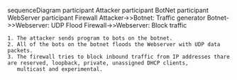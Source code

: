 sequenceDiagram
	participant Attacker
	participant BotNet
	participant WebServer
	participant Firewall
	Attacker->>Botnet: Traffic generator
	Botnet->>Webserver: UDP Flood
	Firewall->>Webserver: Block traffic
	
	1. The attacker sends program to bots on the botnet.
	2. All of the bots on the botnet floods the Webserver with UDP data packets.
	3. The firewall tries to block inbound traffic from IP addresses thare are reserved, loopback, private, unassigned DHCP clients,
	   multicast and experimental.